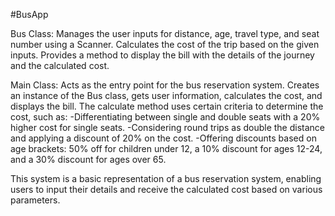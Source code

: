 #BusApp

Bus Class:
Manages the user inputs for distance, age, travel type, and seat number using a Scanner.
Calculates the cost of the trip based on the given inputs.
Provides a method to display the bill with the details of the journey and the calculated cost.

Main Class:
Acts as the entry point for the bus reservation system.
Creates an instance of the Bus class, gets user information, calculates the cost, and displays the bill.
The calculate method uses certain criteria to determine the cost, such as:
-Differentiating between single and double seats with a 20% higher cost for single seats.
-Considering round trips as double the distance and applying a discount of 20% on the cost.
-Offering discounts based on age brackets: 50% off for children under 12, a 10% discount for ages 12-24, and a 30% discount for ages over 65.

This system is a basic representation of a bus reservation system, enabling users to input their details and receive the calculated cost based on various parameters.
